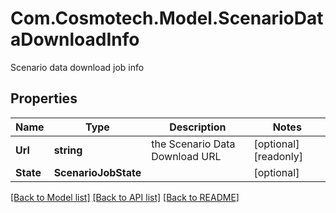 # Com.Cosmotech.Model.ScenarioDataDownloadInfo
Scenario data download job info

## Properties

Name | Type | Description | Notes
------------ | ------------- | ------------- | -------------
**Url** | **string** | the Scenario Data Download URL | [optional] [readonly] 
**State** | **ScenarioJobState** |  | [optional] 

[[Back to Model list]](../README.md#documentation-for-models) [[Back to API list]](../README.md#documentation-for-api-endpoints) [[Back to README]](../README.md)

